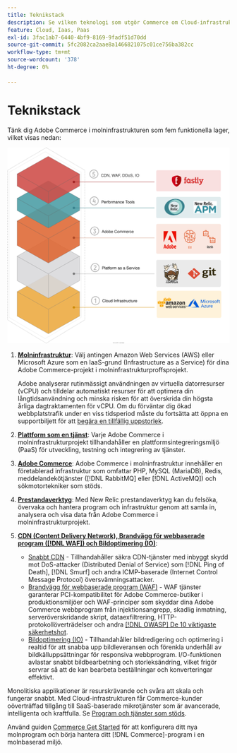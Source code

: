 ```yaml
---
title: Teknikstack
description: Se vilken teknologi som utgör Commerce om Cloud-infrastrukturen.
feature: Cloud, Iaas, Paas
exl-id: 3fac1ab7-6440-4bf9-8169-9fadf51d70dd
source-git-commit: 5fc2082ca2aae8a1466821075c01ce756ba382cc
workflow-type: tm+mt
source-wordcount: '378'
ht-degree: 0%

---
```


# Teknikstack

Tänk dig Adobe Commerce i molninfrastrukturen som fem funktionella lager, vilket visas nedan:

![Molnhög](../../assets/CloudStack.svg)

1. [**Molninfrastruktur**](pro-architecture.md): Välj antingen Amazon Web Services (AWS) eller Microsoft Azure som en IaaS-grund (Infrastructure as a Service) för dina Adobe Commerce-projekt i molninfrastrukturproffsprojekt.

   Adobe analyserar rutinmässigt användningen av virtuella datorresurser (vCPU) och tilldelar automatiskt resurser för att optimera din långtidsanvändning och minska risken för att överskrida din högsta årliga dagtraktamenten för vCPU. Om du förväntar dig ökad webbplatstrafik under en viss tidsperiod måste du fortsätta att öppna en supportbiljett för att [begära en tillfällig uppstorlek](https://experienceleague.adobe.com/docs/commerce-knowledge-base/kb/how-to/how-to-request-temporary-magento-upsize.html?lang=sv-SE).

1. [**Plattform som en tjänst**](cloud-architecture.md): Varje Adobe Commerce i molninfrastrukturprojekt tillhandahåller en plattformsintegreringsmiljö (PaaS) för utveckling, testning och integrering av tjänster.
1. [**Adobe Commerce**](../project/overview.md): Adobe Commerce i molninfrastruktur innehåller en företablerad infrastruktur som omfattar PHP, MySQL (MariaDB), Redis, meddelandekötjänster ([!DNL RabbitMQ] eller [!DNL ActiveMQ]) och sökmotortekniker som stöds.
1. [**Prestandaverktyg**](../monitor/new-relic-service.md): Med New Relic prestandaverktyg kan du felsöka, övervaka och hantera program och infrastruktur genom att samla in, analysera och visa data från Adobe Commerce i molninfrastrukturprojekt.
1. [**CDN (Content Delivery Network), Brandvägg för webbaserade program ([!DNL WAF]) och Bildoptimering (IO)**](../cdn/fastly.md):

   * [Snabbt CDN](../cdn/fastly.md#ddos-protection) - Tillhandahåller säkra CDN-tjänster med inbyggt skydd mot DoS-attacker (Distributed Denial of Service) som [!DNL Ping of Death], [!DNL Smurf] och andra ICMP-baserade (Internet Control Message Protocol) översvämningsattacker.
   * [Brandvägg för webbaserade program (WAF)](../cdn/fastly-waf-service.md) - WAF tjänster garanterar PCI-kompatibilitet för Adobe Commerce-butiker i produktionsmiljöer och WAF-principer som skyddar dina Adobe Commerce webbprogram från injektionsangrepp, skadlig inmatning, serveröverskridande skript, dataexfiltrering, HTTP-protokollöverträdelser och andra [[!DNL OWASP] De 10 viktigaste säkerhetshot](https://owasp.org/www-project-top-ten/).
   * [Bildoptimering (IO)](../cdn/fastly-image-optimization.md) - Tillhandahåller bildredigering och optimering i realtid för att snabba upp bildleveransen och förenkla underhåll av bildkälluppsättningar för responsiva webbprogram. I/O-funktionen avlastar snabbt bildbearbetning och storleksändring, vilket frigör servrar så att de kan bearbeta beställningar och konverteringar effektivt.

Monolitiska applikationer är resurskrävande och svåra att skala och fungerar snabbt. Med Cloud-infrastrukturen får Commerce-kunder oöverträffad tillgång till SaaS-baserade mikrotjänster som är avancerade, intelligenta och kraftfulla. Se [Program och tjänster som stöds](cloud-architecture.md#supported-software-and-services).

Använd guiden [Commerce Get Started](../../get-started/overview.md) för att konfigurera ditt nya molnprogram och börja hantera ditt [!DNL Commerce]-program i en molnbaserad miljö.

